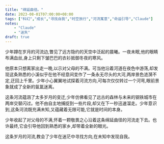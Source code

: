 ```yaml
---
title: "绵延曲径。"
date: 2023-08-01T07:00:00+08:00
tags: ["科幻","成长","寻找自我","时空旅行","河流寓意","命运引导","Claude"]
notes:
    - "Claude"
    - "迷失"
draft: true
---
```


少年蹲在岁月的河流边,瞥见了远方隐约的天空中泛起的晨曦。一夜未眠,他的眼睛布满血丝,身上只剩下皱巴巴的衣衫抵御冬夜的寒风。

他原本只想离家出走一晚,以示对父母的不满。可当他沿着河道在夜色中游荡,却发现这条熟悉的小溪似乎在他不经意间变作了一条永无尽头的大河,两岸景色涟漪不定,迂回上千里。少年小心翼翼地试探着河流方向,可每次仅仅转过一个河弯,眼前景象就成了全新的氤氲迷离。 

这条河流蕴涵了太多岁月的变迁,少年仿佛看见了远古的森林与未来的钢铁城市在两岸交替闪过。他不由自主地捕捉到一些片段,却又在下一秒迅速溜走。少年意识到,这条河流既充满未知,又蕴藏着无限可能,它就是时间的本身。

少年收起了对父母的不满,怀着一颗敬畏之心沿着这条绵延曲径的河流走下去。也许最终,它会引导他回到熟悉的家乡,却带着全新的眼光。

这条岁月的河流,教会了少年在迷茫中寻找方向,在未知中发现自我。

